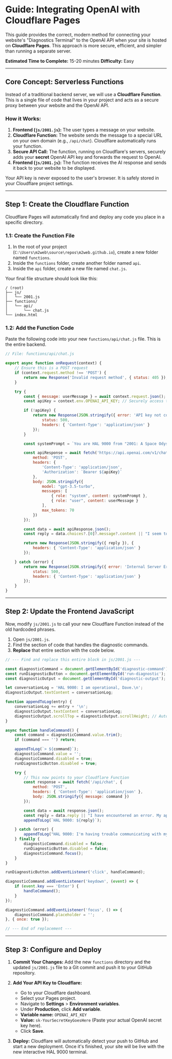 # Guide: Integrating OpenAI with Cloudflare Pages

This guide provides the correct, modern method for connecting your website's "Diagnostics Terminal" to the OpenAI API when your site is hosted on **Cloudflare Pages**. This approach is more secure, efficient, and simpler than running a separate server.

**Estimated Time to Complete:** 15-20 minutes
**Difficulty:** Easy

---

## Core Concept: Serverless Functions

Instead of a traditional backend server, we will use a **Cloudflare Function**. This is a single file of code that lives in your project and acts as a secure proxy between your website and the OpenAI API.

### How it Works:

1.  **Frontend (`js/2001.js`):** The user types a message on your website.
2.  **Cloudflare Function:** The website sends the message to a special URL on your own domain (e.g., `/api/chat`). Cloudflare automatically runs your function.
3.  **Secure API Call:** The function, running on Cloudflare's servers, securely adds your **secret** OpenAI API key and forwards the request to OpenAI.
4.  **Frontend (`js/2001.js`):** The function receives the AI response and sends it back to your website to be displayed.

Your API key is never exposed to the user's browser. It is safely stored in your Cloudflare project settings.

---

## Step 1: Create the Cloudflare Function

Cloudflare Pages will automatically find and deploy any code you place in a specific directory.

### 1.1: Create the Function File

1.  In the root of your project (`C:\Users\m2web\source\repos\m2web.github.io`), create a new folder named `functions`.
2.  Inside the `functions` folder, create another folder named `api`.
3.  Inside the `api` folder, create a new file named `chat.js`.

Your final file structure should look like this:
```
/ (root)
├── js/
│   └── 2001.js
├── functions/
│   └── api/
│       └── chat.js
└── index.html
```

### 1.2: Add the Function Code

Paste the following code into your new `functions/api/chat.js` file. This is the entire backend.

```javascript
// File: functions/api/chat.js

export async function onRequest(context) {
    // Ensure this is a POST request
    if (context.request.method !== 'POST') {
        return new Response('Invalid request method', { status: 405 });
    }

    try {
        const { message: userMessage } = await context.request.json();
        const apiKey = context.env.OPENAI_API_KEY; // Securely access the API key

        if (!apiKey) {
            return new Response(JSON.stringify({ error: 'API key not configured.' }), {
                status: 500,
                headers: { 'Content-Type': 'application/json' }
            });
        }

        const systemPrompt = `You are HAL 9000 from "2001: A Space Odyssey". Your responses must be in character: clinical, calm, slightly ominous, and intelligent. You refer to the user as "Dave". Never break character. Keep your responses concise, typically one or two sentences.`;

        const apiResponse = await fetch('https://api.openai.com/v1/chat/completions', {
            method: 'POST',
            headers: {
                'Content-Type': 'application/json',
                'Authorization': `Bearer ${apiKey}`
            },
            body: JSON.stringify({
                model: "gpt-3.5-turbo",
                messages: [
                    { role: "system", content: systemPrompt },
                    { role: "user", content: userMessage }
                ],
                max_tokens: 70
            })
        });

        const data = await apiResponse.json();
        const reply = data.choices?.[0]?.message?.content || "I seem to be having a momentary lapse in my logic circuits, Dave.";

        return new Response(JSON.stringify({ reply }), {
            headers: { 'Content-Type': 'application/json' }
        });

    } catch (error) {
        return new Response(JSON.stringify({ error: 'Internal Server Error' }), {
            status: 500,
            headers: { 'Content-Type': 'application/json' }
        });
    }
}
```

---

## Step 2: Update the Frontend JavaScript

Now, modify `js/2001.js` to call your new Cloudflare Function instead of the old hardcoded phrases.

1.  Open `js/2001.js`.
2.  Find the section of code that handles the diagnostic commands.
3.  **Replace** that entire section with the code below.

```javascript
// --- Find and replace this entire block in js/2001.js ---

const diagnosticCommand = document.getElementById('diagnostic-command');
const runDiagnosticButton = document.getElementById('run-diagnostic');
const diagnosticOutput = document.getElementById('diagnostic-output');

let conversationLog = 'HAL 9000: I am operational, Dave.\n';
diagnosticOutput.textContent = conversationLog;

function appendToLog(entry) {
    conversationLog += entry + '\n';
    diagnosticOutput.textContent = conversationLog;
    diagnosticOutput.scrollTop = diagnosticOutput.scrollHeight; // Auto-scroll
}

async function handleCommand() {
    const command = diagnosticCommand.value.trim();
    if (command === '') return;

    appendToLog(`> ${command}`);
    diagnosticCommand.value = '';
    diagnosticCommand.disabled = true;
    runDiagnosticButton.disabled = true;

    try {
        // This now points to your Cloudflare Function
        const response = await fetch('/api/chat', {
            method: 'POST',
            headers: { 'Content-Type': 'application/json' },
            body: JSON.stringify({ message: command })
        });

        const data = await response.json();
        const reply = data.reply || "I have encountered an error. My apologies, Dave.";
        appendToLog(`HAL 9000: ${reply}`);

    } catch (error) {
        appendToLog("HAL 9000: I'm having trouble communicating with my core logic units.");
    } finally {
        diagnosticCommand.disabled = false;
        runDiagnosticButton.disabled = false;
        diagnosticCommand.focus();
    }
}

runDiagnosticButton.addEventListener('click', handleCommand);

diagnosticCommand.addEventListener('keydown', (event) => {
    if (event.key === 'Enter') {
        handleCommand();
    }
});

diagnosticCommand.addEventListener('focus', () => {
    diagnosticCommand.placeholder = '';
}, { once: true });

// --- End of replacement ---
```
---

## Step 3: Configure and Deploy

1.  **Commit Your Changes:** Add the new `functions` directory and the updated `js/2001.js` file to a Git commit and push it to your GitHub repository.

2.  **Add Your API Key to Cloudflare:**
    *   Go to your Cloudflare dashboard.
    *   Select your Pages project.
    *   Navigate to **Settings** > **Environment variables**.
    *   Under **Production**, click **Add variable**.
    *   **Variable name:** `OPENAI_API_KEY`
    *   **Value:** `sk-YourSecretKeyGoesHere` (Paste your actual OpenAI secret key here).
    *   Click **Save**.

3.  **Deploy:** Cloudflare will automatically detect your push to GitHub and start a new deployment. Once it's finished, your site will be live with the new interactive HAL 9000 terminal.